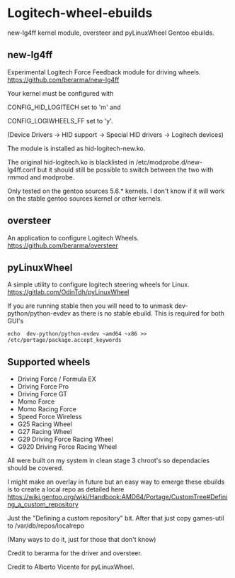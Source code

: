 # Logitech-wheel-ebuilds
new-lg4ff kernel module, oversteer and pyLinuxWheel Gentoo ebuilds.

## new-lg4ff
Experimental Logitech Force Feedback module for driving wheels.
https://github.com/berarma/new-lg4ff

Your kernel must be configured with 

CONFIG_HID_LOGITECH  set to 'm' and 

CONFIG_LOGIWHEELS_FF set to 'y'.

(Device Drivers -> HID support -> Special HID drivers -> Logitech devices)

The module is installed as hid-logitech-new.ko.

The original hid-logitech.ko is blacklisted in /etc/modprobe.d/new-lg4ff.conf but it should still be possible to switch between the two with rmmod and modprobe.

Only tested on the gentoo sources 5.6.* kernels. I don't know if it will work on the stable gentoo sources kernel or other kernels.

## oversteer
An application to configure Logitech Wheels.
https://github.com/berarma/oversteer


## pyLinuxWheel
A simple utility to configure logitech steering wheels for Linux.
https://gitlab.com/OdinTdh/pyLinuxWheel

If you are running stable then you will need to to unmask dev-python/python-evdev as there is no stable ebuild. This is required for both GUI's

```echo  dev-python/python-evdev ~amd64 ~x86 >> /etc/portage/package.accept_keywords ```


## Supported wheels
* Driving Force / Formula EX
* Driving Force Pro
* Driving Force GT
* Momo Force
* Momo Racing Force
* Speed Force Wireless
* G25 Racing Wheel
* G27 Racing Wheel
* G29 Driving Force Racing Wheel
* G920 Driving Force Racing Wheel


All were built on my system in clean stage 3 chroot's so dependacies should be covered.

I might make an overlay in future but an easy way to emerge these ebuilds is to create a local repo as detailed here
https://wiki.gentoo.org/wiki/Handbook:AMD64/Portage/CustomTree#Defining_a_custom_repository

Just the "Defining a custom repository" bit.
After that just copy games-util to /var/db/repos/localrepo

(Many ways to do it, just for those that don't know)

Credit to berarma for the driver and oversteer.

Credit to Alberto Vicente for pyLinuxWheel.

